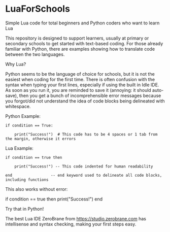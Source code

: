 # LuaForSchools
Simple Lua code for total beginners and Python coders who want to learn Lua

This repository is designed to support learners, usually at primary or secondary schools to get started with text-based coding.
For those already familiar with Python, there are examples showing how to translate code between the two languages.

Why Lua?

Python seems to be the language of choice for schools, but it is not the easiest when coding for the first time.
There is often confusion with the syntax when typing your first lines, especially if using the built in Idle IDE.
As soon as you run it, you are reminded to save it (annoying: it should auto-save), then you get a bunch of incomprehensible error messages because you forgot/did not understand the idea of code blocks being delineated with whitespace.

Python Example:

    if condition == True:

        print("Success!")  # This code has to be 4 spaces or 1 tab from the margin, otherwise it errors
  
Lua Example:

    if condition == true then

        print("Success!") -- This code indented for human readability
    
    end                 -- end keyword used to delineate all code blocks, including functions

This also works without error:

if condition == true then print("Success!") end

Try that in Python!

The best Lua IDE ZeroBrane from https://studio.zerobrane.com has intellisense and syntax checking, making your first steps easy.
